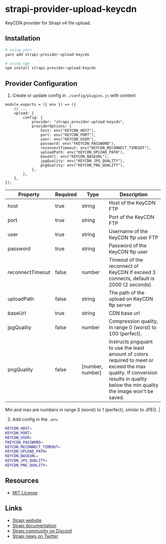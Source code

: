 # strapi-provider-upload-keycdn

KeyCDN provider for Strapi v4 file upload.

## Installation

```bash
# using yarn
yarn add strapi-provider-upload-keycdn

# using npm
npm install strapi-provider-upload-keycdn
```

## Provider Configuration

1. Create or update config in `./config/plugins.js` with content

```
module.exports = ({ env }) => ({
    // ...
    upload: {
        config: {
            provider: "strapi-provider-upload-keycdn",
            providerOptions: {
                host: env("KEYCDN_HOST"),
                port: env("KEYCDN_PORT"),
                user: env("KEYCDN_USER"),
                password: env("FKEYCDN_PASSWORD"),
                reconnectTimeout: env("KEYCDN_RECONNECT_TIMEOUT"),
                uploadPath: env("KEYCDN_UPLOAD_PATH"),
                baseUrl: env("KEYCDN_BASEURL"),
                jpgQuality: env("KEYCDN_JPG_QUALITY"),
                pngQuality: env("KEYCDN_PNG_QUALITY"),
            },
        },
    },
});
```

| Property         | Required | Type             | Description                                                                                                                                                                       |
| ---------------- | -------- | ---------------- | --------------------------------------------------------------------------------------------------------------------------------------------------------------------------------- |
| host             | true     | string           | Host of the KeyCDN FTP                                                                                                                                                            |
| port             | true     | string           | Port of the KeyCDN FTP                                                                                                                                                            |
| user             | true     | string           | Username of the KeyCDN ftp user FTP                                                                                                                                               |
| password         | true     | string           | Password of the KeyCDN ftp user                                                                                                                                                   |
| reconnectTimeout | false    | number           | Timeout of the reconnect of KeyCDN if exceed 3 connects, default is 2000 (2 seconds)                                                                                              |
| uploadPath       | false    | string           | The path of the upload on KeyCDN ftp server                                                                                                                                       |
| baseUrl          | true     | string           | CDN base url                                                                                                                                                                      |
| jpgQuality       | false    | number           | Compression quality, in range 0 (worst) to 100 (perfect).                                                                                                                         |
| pngQuality       | false    | [number, number] | Instructs pngquant to use the least amount of colors required to meet or exceed the max quality. If conversion results in quality below the min quality the image won't be saved. |

Min and max are numbers in range 0 (worst) to 1 (perfect), similar to JPEG. |

2. Add config in the `.env`.

```bash
KEYCDN_HOST=
KEYCDN_PORT=
KEYCDN_USER=
FKEYCDN_PASSWORD=
KEYCDN_RECONNECT_TIMEOUT=
KEYCDN_UPLOAD_PATH=
KEYCDN_BASEURL=
KEYCDN_JPG_QUALITY=
KEYCDN_PNG_QUALITY=
```

## Resources

- [MIT License](LICENSE.md)

## Links

- [Strapi website](https://strapi.io/)
- [Strapi documentation](https://docs.strapi.io)
- [Strapi community on Discord](https://discord.strapi.io)
- [Strapi news on Twitter](https://twitter.com/strapijs)
